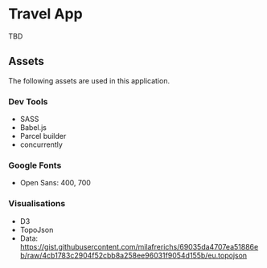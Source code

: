 # Travel App

TBD


## Assets

The following assets are used in this application.

### Dev Tools

- SASS
- Babel.js
- Parcel builder
- concurrently

### Google Fonts

 - Open Sans: 400, 700

 ### Visualisations

 - D3
 - TopoJson
 - Data: https://gist.githubusercontent.com/milafrerichs/69035da4707ea51886eb/raw/4cb1783c2904f52cbb8a258ee96031f9054d155b/eu.topojson
